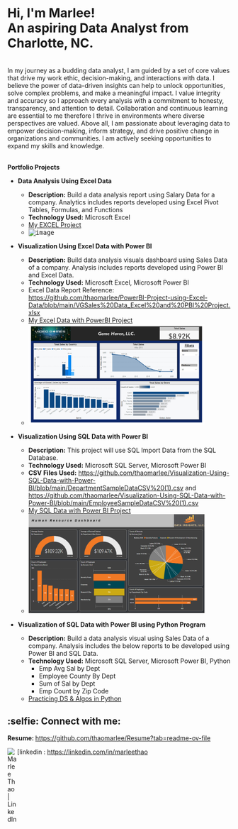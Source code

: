 <h1>Hi, I'm Marlee!                           
<br/>An aspiring Data Analyst from Charlotte, NC.
 <br/></h1>

 <br/></h1>In my journey as a budding data analyst, I am guided by a set of core values that drive my work ethic, 
decision-making, and interactions with data. 
I believe the power of data-driven insights can help to unlock opportunities, solve complex problems, and make a meaningful impact.
 I value integrity and accuracy so I approach every analysis with a commitment to honesty, transparency, and attention to detail. 
Collaboration and continuous learning are essential to me therefore I thrive in environments where diverse perspectives are valued. 
Above all, I am passionate about leveraging data to empower decision-making, inform strategy, 
and drive positive change in organizations and communities. I am actively seeking opportunities to expand my skills and knowledge.  <br/></h1>
 <br/></h1>
 
<b> Portfolio Projects </b><br/>

- <b>Data Analysis Using Excel Data</b>
  - <b>Description:</b> Build a data analysis report using Salary Data for a company. Analytics includes reports developed using Excel Pivot Tables, Formulas, and Functions
  - <b>Technology Used:</b> Microsoft Excel 
  - [My EXCEL Project](https://github.com/thaomarlee/Excel_Project_1/blob/main/Excel%20-%20Project1.xlsx)
  - <kbd><img width="397" alt="image" src="https://github.com/thaomarlee/Excel-Projects/blob/main/Excel%20Project%201.png"></kbd>


- <b>Visualization Using Excel Data with Power BI</b>
  - <b>Description:</b> Build data analysis visuals dashboard using Sales Data of a company. Analysis includes reports developed using Power BI and Excel Data.
  - <b>Technology Used:</b> Microsoft Excel, Microsoft Power BI
  - Excel Data Report Reference: https://github.com/thaomarlee/PowerBI-Project-using-Excel-Data/blob/main/VGSales%20Data_Excel%20and%20PBI%20Project.xlsx
  - [My Excel Data with PowerBI Project](https://github.com/thaomarlee/PowerBI-Project-using-Excel-Data/blob/main/PowerBI-%20Project1.pbix)
  - <kbd><img width="397" alt="image" src="https://github.com/thaomarlee/PowerBI-Project-using-Excel-Data/blob/main/PowerBI%20-%20Project%201.png"></kbd>


- <b>Visualization Using SQL Data with Power BI</b>
  - <b>Description:</b> This project will use SQL Import Data from the SQL Database. 
  - <b>Technology Used:</b> Microsoft SQL Server, Microsoft Power BI
  - <b>CSV Files Used:</b> https://github.com/thaomarlee/Visualization-Using-SQL-Data-with-Power-BI/blob/main/DepartmentSampleDataCSV%20(1).csv and https://github.com/thaomarlee/Visualization-Using-SQL-Data-with-Power-BI/blob/main/EmployeeSampleDataCSV%20(1).csv
  - [My SQL Data with Power BI Project](https://github.com/thaomarlee/Visualization-Using-SQL-Data-with-Power-BI/blob/main/PowerBI%20using%20Direct%20Import.pbix)
  - <kbd><img width="397" alt="image" src="https://github.com/thaomarlee/Visualization-Using-SQL-Data-with-Power-BI/blob/main/Power%20BI%20using%20Direct%20Import.png"></kbd>

- <b>Visualization of SQL Data with Power BI using Python Program</b>
    - <b>Description:</b> Build a data analysis visual using Sales Data of a company. Analysis includes the below reports to be developed using Power BI and SQL Data.
    - <b>Technology Used:</b> Microsoft SQL Server, Microsoft Power BI, Python
      - Emp Avg Sal by Dept
      - Employee County By Dept
      - Sum of Sal by Dept
      - Emp Count by Zip Code  
  - [Practicing DS & Algos in Python](https://github.com/joshmadakor1/Algorithms-Practice)


<h2> :selfie: Connect with me:</h2>

<b>Resume: </b>
https://github.com/thaomarlee/Resume?tab=readme-ov-file

[<img align="left" alt="Marlee Thao | LinkedIn" width="22px" src="https://cdn.jsdelivr.net/npm/simple-icons@v3/icons/linkedin.svg" />linkedin : https://linkedin.com/in/marleethao
<!--

